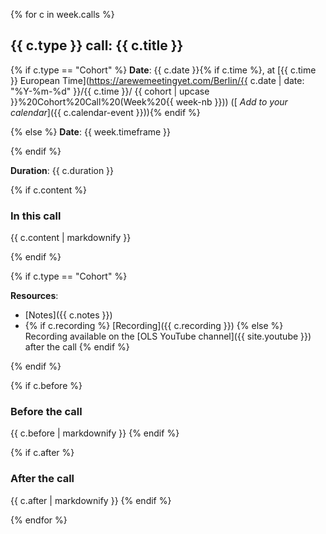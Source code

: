 {% for c in week.calls %}

## {{ c.type }} call: {{ c.title }}

{% if c.type == "Cohort" %}
<i class="fas fa-calendar-alt"></i> **Date**: {{ c.date }}{% if c.time %}, at [{{ c.time }} European Time](https://arewemeetingyet.com/Berlin/{{ c.date | date: "%Y-%m-%d" }}/{{ c.time }}/
{{ cohort | upcase }}%20Cohort%20Call%20(Week%20{{ week-nb }})) ([<i class="fas fa-calendar-plus"></i> *Add to your calendar*]({{ c.calendar-event }})){% endif %}

{% else %}
<i class="fas fa-calendar-alt"></i> **Date**: {{ week.timeframe }}

{% endif %}

<i class="fas fa-clock"></i> **Duration**: {{ c.duration }}

{% if c.content %}
### In this call

{{ c.content | markdownify }}

{% endif %}

{% if c.type == "Cohort" %}

**Resources**:
- <i class="fas fa-clipboard"></i> [Notes]({{ c.notes }})
- <i class="fab fa-youtube"></i> {% if c.recording %} [Recording]({{ c.recording }}) {% else %} Recording available on the [OLS YouTube channel]({{ site.youtube }}) after the call {% endif %}

{% endif %}

{% if c.before %}
### Before the call

{{ c.before | markdownify }}
{% endif %}

{% if c.after %}
### After the call

{{ c.after | markdownify }}
{% endif %}

{% endfor %}